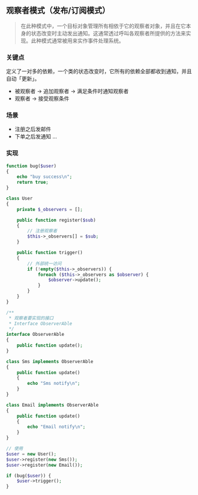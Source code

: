 ## 观察者模式（发布/订阅模式）

> 在此种模式中，一个目标对象管理所有相依于它的观察者对象，并且在它本身的状态改变时主动发出通知。这通常透过呼叫各观察者所提供的方法来实现。此种模式通常被用来实作事件处理系统。

### 关键点

定义了一对多的依赖，一个类的状态改变时，它所有的依赖全部都收到通知，并且自动「更新」。

- 被观察者 -> 追加观察者 -> 满足条件时通知观察者
- 观察者 -> 接受观察条件

### 场景

- 注册之后发邮件
- 下单之后发通知
...

### 实现

```php
function bug($user)
{
    echo "buy success\n";
    return true;
}

class User
{
    private $_observers = [];

    public function register($sub)
    {
        // 注册观察者
        $this->_observers[] = $sub;
    }

    public function trigger()
    {
        // 外部统一访问
        if (!empty($this->_observers)) {
            foreach ($this->_observers as $observer) {
                $observer->update();
            }
        }
    }
}

/**
 * 观察者要实现的接口
 * Interface ObserverAble
 */
interface ObserverAble
{
    public function update();
}

class Sms implements ObserverAble
{
    public function update()
    {
        echo "Sms notify\n";
    }
}

class Email implements ObserverAble
{
    public function update()
    {
        echo "Email notify\n";
    }
}

// 使用
$user = new User();
$user->register(new Sms());
$user->register(new Email());

if (bug($user)) {
    $user->trigger();
}
```